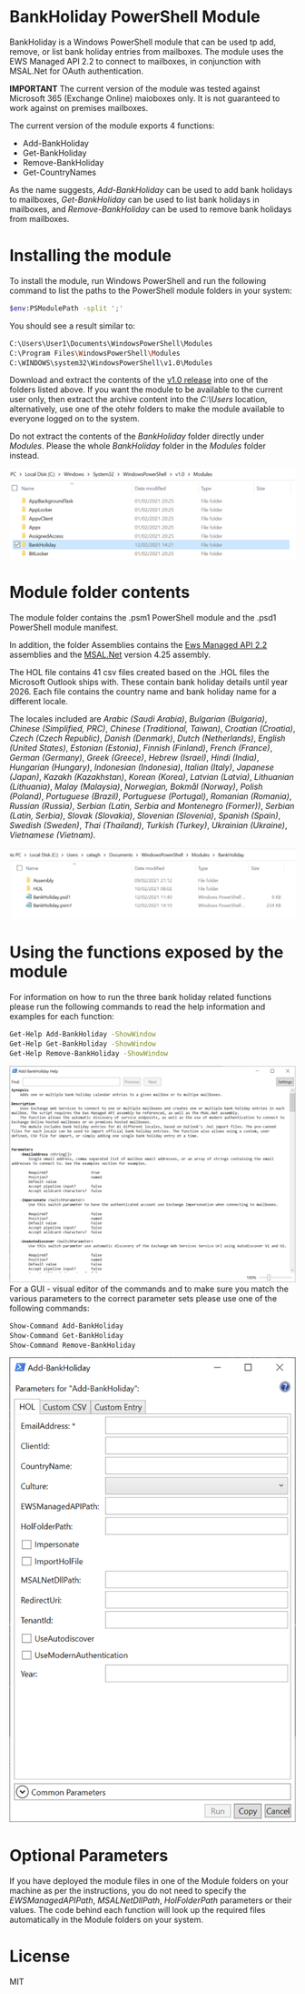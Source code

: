 # BankHoliday PowerShell Module

BankHoliday is a Windows PowerShell module that can be used tp add, remove, or list bank holiday entries from mailboxes. The module uses the EWS Managed API 2.2 to connect to mailboxes, in conjunction with MSAL.Net for OAuth authentication. 

**IMPORTANT** The current version of the module was tested against Microsoft 365 (Exchange Online) maioboxes only. It is not guaranteed to work against on premises mailboxes. 

The current version of the module exports 4 functions:
- Add-BankHoliday
- Get-BankHoliday
- Remove-BankHoliday
- Get-CountryNames

As the name suggests, *Add-BankHoliday* can be used to add bank holidays to mailboxes, *Get-BankHoliday* can be used to list bank holidays in mailboxes, and *Remove-BankHoliday* can be used to remove bank holidays from mailboxes. 

# Installing the module

To install the module, run Windows PowerShell and run the following command to list the paths to the PowerShell module folders in your system:
```sh
$env:PSModulePath -split ';'
```

You should see a result similar to:

```sh
C:\Users\User1\Documents\WindowsPowerShell\Modules
C:\Program Files\WindowsPowerShell\Modules
C:\WINDOWS\system32\WindowsPowerShell\v1.0\Modules
```

Download and extract the contents of the [v1.0 release](https://github.com/andreighita/BankHolidayPowershellModule/files/5972306/BankHoliday_v1.0.zip) into one of the folders listed above. 
If you want the module to be available to the current user only, then extract the archive content into the *C:\Users* location, alternatively, use one of the otehr folders to make the module available to everyone logged on to the system. 

Do not extract the contents of the *BankHoliday* folder directly under *Modules*. Please the whole *BankHoliday* folder in the *Modules* folder instead.

![Modules Folder](https://github.com/andreighita/BankHolidayPowershellModule/blob/main/Artefacts/ModulesFolder.PNG?raw=true)

# Module folder contents

The module folder contains the .psm1 PowerShell module and the .psd1 PowerShell module manifest. 

In addition, the folder Assemblies contains the [Ews Managed API 2.2](https://www.microsoft.com/en-us/download/details.aspx?id=42951) assemblies and the [MSAL.Net](https://www.nuget.org/packages/Microsoft.Identity.Client) version 4.25 assembly. 

The HOL file contains 41 csv files created based on the .HOL files the Microsoft Outlook ships with. These contain bank holiday details until year 2026. Each file contains the country name and bank holiday name for a different locale. 

The locales included are *Arabic (Saudi Arabia)*, *Bulgarian (Bulgaria)*, *Chinese (Simplified,  PRC)*, *Chinese (Traditional,  Taiwan)*, *Croatian (Croatia)*, *Czech (Czech Republic)*, *Danish (Denmark)*, *Dutch (Netherlands)*, *English (United States)*, *Estonian (Estonia)*, *Finnish (Finland)*, *French (France)*, *German (Germany)*, *Greek (Greece)*, *Hebrew (Israel)*, *Hindi (India)*, *Hungarian (Hungary)*, *Indonesian (Indonesia)*, *Italian (Italy)*, *Japanese (Japan)*, *Kazakh (Kazakhstan)*, *Korean (Korea)*, *Latvian (Latvia)*, *Lithuanian (Lithuania)*, *Malay (Malaysia)*, *Norwegian,  Bokmål (Norway)*, *Polish (Poland)*, *Portuguese (Brazil)*, *Portuguese (Portugal)*, *Romanian (Romania)*, *Russian (Russia)*, *Serbian (Latin,  Serbia and Montenegro (Former))*, *Serbian (Latin,  Serbia)*, *Slovak (Slovakia)*, *Slovenian (Slovenia)*, *Spanish (Spain)*, *Swedish (Sweden)*, *Thai (Thailand)*, *Turkish (Turkey)*, *Ukrainian (Ukraine)*, *Vietnamese (Vietnam)*.

![Modules Folder Contents](https://github.com/andreighita/BankHolidayPowershellModule/blob/main/Artefacts/ModulesFolderContents.PNG?raw=true)

# Using the functions exposed by the module

For information on how to run the three bank holiday related functions please run the following commands to read the help information and examples for each function:

```sh
Get-Help Add-BankHoliday -ShowWindow
Get-Help Get-BankHoliday -ShowWindow
Get-Help Remove-BankHoliday -ShowWindow
```
![Get Help](https://github.com/andreighita/BankHolidayPowershellModule/blob/main/Artefacts/Add-BankHoliday_Get-Help.PNG)
For a GUI - visual editor of the commands and to make sure you match the various parameters to the correct parameter sets please use one of the following commands:

```sh
Show-Command Add-BankHoliday
Show-Command Get-BankHoliday
Show-Command Remove-BankHoliday
```
![Show Command](https://github.com/andreighita/BankHolidayPowershellModule/blob/main/Artefacts/Add-BankHoliday_ShowCommand.PNG)
# Optional Parameters

If you have deployed the module files in one of the Module folders on your machine as per the instructions, you do not need to specify the *EWSManagedAPIPath*, *MSALNetDllPath*, *HolFolderPath* parameters or their values. The code behind each function will look up the required files automatically in the Module folders on your system.  
# License
MIT
